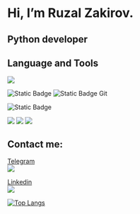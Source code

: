 Hi, I’m Ruzal Zakirov.
========================
Python developer
-------------------------
## Language and Tools
<img src="https://img.shields.io/badge/Python-3776AB?style=flat-square&logo=Python&logoColor=white"/>



![Static Badge](https://img.shields.io/badge/Docker-2496ED?logo=Docker&logoColor=white)
![Static Badge](https://img.shields.io/badge/PostgreSQL-4169E1?logo=PostgreSQL&logoColor=white)
Git

![Static Badge](https://img.shields.io/badge/Django-006600?logo=django)

<img src="https://img.shields.io/badge/Visual Studio Code-007ACC?style=flat-square&logo=Visual Studio Code&logoColor=white"/>  <img src="https://img.shields.io/badge/MySQL-4479A1?style=flat-square&logo=MySQL&logoColor=white"/> <img src="https://img.shields.io/badge/Postman-FF6C37?style=flat-square&logo=Postman&logoColor=white"/> 

Contact me:
-------------------------
[Telegram](https://t.me/ruzal_z)  
<a href="telegram:https://t.me/ruzal_z"><img src="https://img.shields.io/badge/Telegram-26A5E4?logo=Telegram&logoColor=white&link=https://t.me/ruzal_z" />

[Linkedin](https://www.linkedin.com/in/ruzal-zakirov-76303b273/)  
<a href="mailto:ruzal.zakiroff@gmail.com"><img src="https://img.shields.io/badge/Gmail-EA4335?style=flat&logo=Gmail&logoColor=white&link=mailto:ruzal.zakiroff@gmail.com" />

[![Top Langs](https://github-readme-stats.vercel.app/api/top-langs/?username=ruzal-z&layout=compact)](https://github.com/anuraghazra/github-readme-stats)
